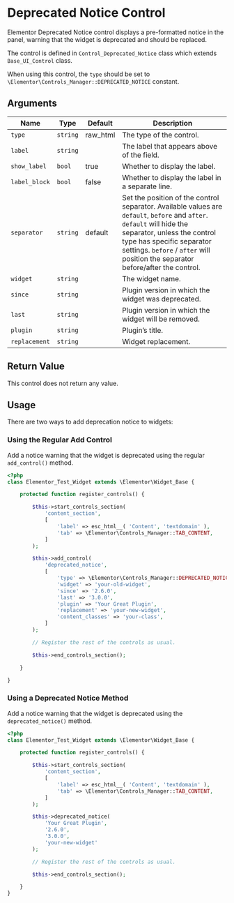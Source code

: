 # Deprecated Notice Control

<Badge type="tip" vertical="top" text="Elementor Core" /> <Badge type="warning" vertical="top" text="Basic" />

Elementor Deprecated Notice control displays a pre-formatted notice in the panel, warning that the widget is deprecated and should be replaced.

The control is defined in `Control_Deprecated_Notice` class which extends `Base_UI_Control` class.

When using this control, the `type` should be set to `\Elementor\Controls_Manager::DEPRECATED_NOTICE` constant.

## Arguments

<table>
	<thead>
		<tr>
			<th>Name</th>
			<th>Type</th>
			<th>Default</th>
			<th>Description</th>
		</tr>
	</thead>
	<tbody>
		<tr>
			<td><code>type</code></td>
			<td><code>string</code></td>
			<td>raw_html</td>
			<td>The type of the control.</td>
		</tr>
		<tr>
			<td><code>label</code></td>
			<td><code>string</code></td>
			<td></td>
			<td>The label that appears above of the field.</td>
		</tr>
		<tr>
			<td><code>show_label</code></td>
			<td><code>bool</code></td>
			<td>true</td>
			<td>Whether to display the label.</td>
		</tr>
		<tr>
			<td><code>label_block</code></td>
			<td><code>bool</code></td>
			<td>false</td>
			<td>Whether to display the label in a separate line.</td>
		</tr>
		<tr>
			<td><code>separator</code></td>
			<td><code>string</code></td>
			<td>default</td>
			<td>Set the position of the control separator. Available values are <code>default</code>, <code>before</code> and <code>after</code>. <code>default</code> will hide the separator, unless the control type has specific separator settings. <code>before</code> / <code>after</code> will position the separator before/after the control.</td>
		</tr>
		<tr>
			<td><code>widget</code></td>
			<td><code>string</code></td>
			<td></td>
			<td>The widget name.</td>
		</tr>
		<tr>
			<td><code>since</code></td>
			<td><code>string</code></td>
			<td></td>
			<td>Plugin version in which the widget was deprecated.</td>
		</tr>
		<tr>
			<td><code>last</code></td>
			<td><code>string</code></td>
			<td></td>
			<td>Plugin version in which the widget will be removed.</td>
		</tr>
		<tr>
			<td><code>plugin</code></td>
			<td><code>string</code></td>
			<td></td>
			<td>Plugin’s title.</td>
		</tr>
		<tr>
			<td><code>replacement</code></td>
			<td><code>string</code></td>
			<td></td>
			<td>Widget replacement.</td>
		</tr>
	</tbody>
</table>

## Return Value

This control does not return any value.

## Usage

There are two ways to add deprecation notice to widgets:

### Using the Regular Add Control

Add a notice warning that the widget is deprecated using the regular `add_control()` method.

```php {14-25}
<?php
class Elementor_Test_Widget extends \Elementor\Widget_Base {

	protected function register_controls() {

		$this->start_controls_section(
			'content_section',
			[
				'label' => esc_html__( 'Content', 'textdomain' ),
				'tab' => \Elementor\Controls_Manager::TAB_CONTENT,
			]
		);

		$this->add_control(
			'deprecated_notice',
			[
				'type' => \Elementor\Controls_Manager::DEPRECATED_NOTICE,
				'widget' => 'your-old-widget',
				'since' => '2.6.0',
				'last' => '3.0.0',
				'plugin' => 'Your Great Plugin',
				'replacement' => 'your-new-widget',
				'content_classes' => 'your-class',
			]
		);

		// Register the rest of the controls as usual.

		$this->end_controls_section();

	}

}
```

### Using a Deprecated Notice Method

Add a notice warning that the widget is deprecated using the `deprecated_notice()` method.

```php {14-19}
<?php
class Elementor_Test_Widget extends \Elementor\Widget_Base {

	protected function register_controls() {

		$this->start_controls_section(
			'content_section',
			[
				'label' => esc_html__( 'Content', 'textdomain' ),
				'tab' => \Elementor\Controls_Manager::TAB_CONTENT,
			]
		);

		$this->deprecated_notice(
			'Your Great Plugin',
			'2.6.0',
			'3.0.0',
			'your-new-widget'
		);

		// Register the rest of the controls as usual.

		$this->end_controls_section();

	}
}
```
